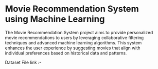 # Movie Recommendation System using Machine Learning
The Movie Recommendation System project aims to provide personalized movie recommendations to users by leveraging collaborative filtering techniques and advanced machine learning algorithms. This system enhances the user experience by suggesting movies that align with individual preferences based on historical data and patterns.

Dataset File link :- 
